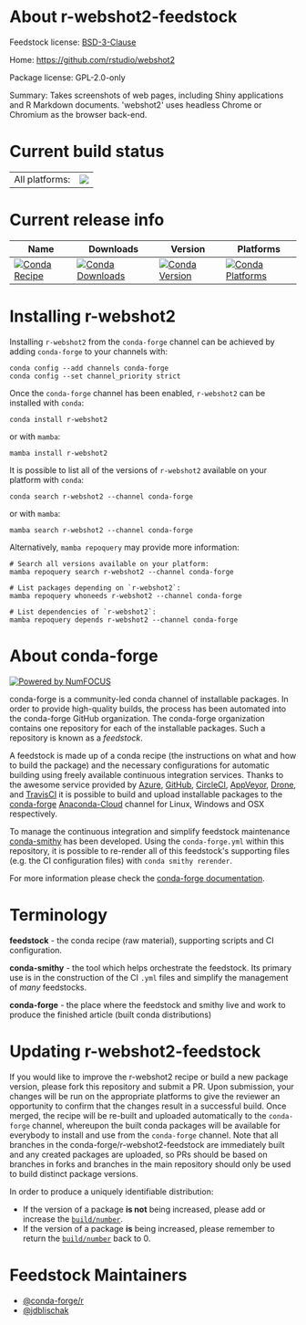 About r-webshot2-feedstock
==========================

Feedstock license: [BSD-3-Clause](https://github.com/conda-forge/r-webshot2-feedstock/blob/main/LICENSE.txt)

Home: https://github.com/rstudio/webshot2

Package license: GPL-2.0-only

Summary: Takes screenshots of web pages, including Shiny applications and R Markdown documents. 'webshot2' uses headless Chrome or Chromium as the browser back-end.

Current build status
====================


<table><tr><td>All platforms:</td>
    <td>
      <a href="https://dev.azure.com/conda-forge/feedstock-builds/_build/latest?definitionId=19041&branchName=main">
        <img src="https://dev.azure.com/conda-forge/feedstock-builds/_apis/build/status/r-webshot2-feedstock?branchName=main">
      </a>
    </td>
  </tr>
</table>

Current release info
====================

| Name | Downloads | Version | Platforms |
| --- | --- | --- | --- |
| [![Conda Recipe](https://img.shields.io/badge/recipe-r--webshot2-green.svg)](https://anaconda.org/conda-forge/r-webshot2) | [![Conda Downloads](https://img.shields.io/conda/dn/conda-forge/r-webshot2.svg)](https://anaconda.org/conda-forge/r-webshot2) | [![Conda Version](https://img.shields.io/conda/vn/conda-forge/r-webshot2.svg)](https://anaconda.org/conda-forge/r-webshot2) | [![Conda Platforms](https://img.shields.io/conda/pn/conda-forge/r-webshot2.svg)](https://anaconda.org/conda-forge/r-webshot2) |

Installing r-webshot2
=====================

Installing `r-webshot2` from the `conda-forge` channel can be achieved by adding `conda-forge` to your channels with:

```
conda config --add channels conda-forge
conda config --set channel_priority strict
```

Once the `conda-forge` channel has been enabled, `r-webshot2` can be installed with `conda`:

```
conda install r-webshot2
```

or with `mamba`:

```
mamba install r-webshot2
```

It is possible to list all of the versions of `r-webshot2` available on your platform with `conda`:

```
conda search r-webshot2 --channel conda-forge
```

or with `mamba`:

```
mamba search r-webshot2 --channel conda-forge
```

Alternatively, `mamba repoquery` may provide more information:

```
# Search all versions available on your platform:
mamba repoquery search r-webshot2 --channel conda-forge

# List packages depending on `r-webshot2`:
mamba repoquery whoneeds r-webshot2 --channel conda-forge

# List dependencies of `r-webshot2`:
mamba repoquery depends r-webshot2 --channel conda-forge
```


About conda-forge
=================

[![Powered by
NumFOCUS](https://img.shields.io/badge/powered%20by-NumFOCUS-orange.svg?style=flat&colorA=E1523D&colorB=007D8A)](https://numfocus.org)

conda-forge is a community-led conda channel of installable packages.
In order to provide high-quality builds, the process has been automated into the
conda-forge GitHub organization. The conda-forge organization contains one repository
for each of the installable packages. Such a repository is known as a *feedstock*.

A feedstock is made up of a conda recipe (the instructions on what and how to build
the package) and the necessary configurations for automatic building using freely
available continuous integration services. Thanks to the awesome service provided by
[Azure](https://azure.microsoft.com/en-us/services/devops/), [GitHub](https://github.com/),
[CircleCI](https://circleci.com/), [AppVeyor](https://www.appveyor.com/),
[Drone](https://cloud.drone.io/welcome), and [TravisCI](https://travis-ci.com/)
it is possible to build and upload installable packages to the
[conda-forge](https://anaconda.org/conda-forge) [Anaconda-Cloud](https://anaconda.org/)
channel for Linux, Windows and OSX respectively.

To manage the continuous integration and simplify feedstock maintenance
[conda-smithy](https://github.com/conda-forge/conda-smithy) has been developed.
Using the ``conda-forge.yml`` within this repository, it is possible to re-render all of
this feedstock's supporting files (e.g. the CI configuration files) with ``conda smithy rerender``.

For more information please check the [conda-forge documentation](https://conda-forge.org/docs/).

Terminology
===========

**feedstock** - the conda recipe (raw material), supporting scripts and CI configuration.

**conda-smithy** - the tool which helps orchestrate the feedstock.
                   Its primary use is in the construction of the CI ``.yml`` files
                   and simplify the management of *many* feedstocks.

**conda-forge** - the place where the feedstock and smithy live and work to
                  produce the finished article (built conda distributions)


Updating r-webshot2-feedstock
=============================

If you would like to improve the r-webshot2 recipe or build a new
package version, please fork this repository and submit a PR. Upon submission,
your changes will be run on the appropriate platforms to give the reviewer an
opportunity to confirm that the changes result in a successful build. Once
merged, the recipe will be re-built and uploaded automatically to the
`conda-forge` channel, whereupon the built conda packages will be available for
everybody to install and use from the `conda-forge` channel.
Note that all branches in the conda-forge/r-webshot2-feedstock are
immediately built and any created packages are uploaded, so PRs should be based
on branches in forks and branches in the main repository should only be used to
build distinct package versions.

In order to produce a uniquely identifiable distribution:
 * If the version of a package **is not** being increased, please add or increase
   the [``build/number``](https://docs.conda.io/projects/conda-build/en/latest/resources/define-metadata.html#build-number-and-string).
 * If the version of a package **is** being increased, please remember to return
   the [``build/number``](https://docs.conda.io/projects/conda-build/en/latest/resources/define-metadata.html#build-number-and-string)
   back to 0.

Feedstock Maintainers
=====================

* [@conda-forge/r](https://github.com/conda-forge/r/)
* [@jdblischak](https://github.com/jdblischak/)

